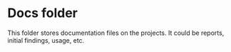 # Docs folder

This folder stores documentation files on the projects. It could be reports, initial findings, usage, etc.